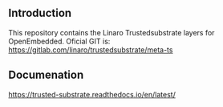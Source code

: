 Introduction
------------
This repository contains the Linaro Trustedsubstrate layers for OpenEmbedded.
Oficial GIT is: https://gitlab.com/linaro/trustedsubstrate/meta-ts

Documenation
------------

https://trusted-substrate.readthedocs.io/en/latest/
